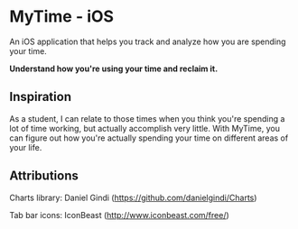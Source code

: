 # MyTime - iOS

An iOS application that helps you track and analyze how you are spending your time.

**Understand how you're using your time and reclaim it.**

## Inspiration

As a student, I can relate to those times when you think you're spending a lot of time working, but actually accomplish very little. With MyTime, you can figure out how you're actually spending your time on different areas of your life.

## Attributions

Charts library: Daniel Gindi (https://github.com/danielgindi/Charts)

Tab bar icons: IconBeast (http://www.iconbeast.com/free/)
